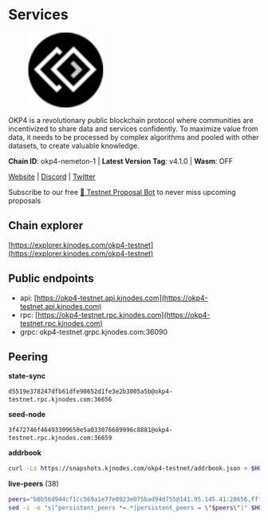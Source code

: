 # Services

<figure><img src="https://raw.githubusercontent.com/kj89/cosmos-images/main/logos/okp4.png" width="150" alt=""><figcaption></figcaption></figure>

OKP4 is a revolutionary public blockchain protocol where communities are incentivized to  share data and services confidently. To maximize value from data, it needs to be processed  by complex algorithms and pooled with other datasets, to create valuable knowledge.

**Chain ID**: okp4-nemeton-1 | **Latest Version Tag**: v4.1.0 | **Wasm**: OFF

[Website](https://okp4.network) | [Discord](https://discord.gg/okp4) | [Twitter](https://twitter.com/OKP4_Protocol)



Subscribe to our free [🤖 Testnet Proposal Bot](https://t.me/kjnodes_testnet_proposal_bot) to never miss upcoming proposals


## Chain explorer
[https://explorer.kjnodes.com/okp4-testnet](https://explorer.kjnodes.com/okp4-testnet)

## Public endpoints

* api: [https://okp4-testnet.api.kjnodes.com](https://okp4-testnet.api.kjnodes.com)
* rpc: [https://okp4-testnet.rpc.kjnodes.com](https://okp4-testnet.rpc.kjnodes.com)
* grpc: okp4-testnet.grpc.kjnodes.com:36090

## Peering

**state-sync**

```text
d5519e378247dfb61dfe90652d1fe3e2b3005a5b@okp4-testnet.rpc.kjnodes.com:36656
```

**seed-node**

```text
3f472746f46493309650e5a033076689996c8881@okp4-testnet.rpc.kjnodes.com:36659
```

**addrbook**
```bash
curl -Ls https://snapshots.kjnodes.com/okp4-testnet/addrbook.json > $HOME/.okp4d/config/addrbook.json
```

**live-peers** (38)
```bash
peers="b0b56d944cf1cc569a1e77e0923e075bad94d755@141.95.145.41:28656,fff0a8c202befd9459ff93783a0e7756da305fe3@38.242.150.63:16656,540e0e9b33b2d87315fdf7089404671581d36e94@95.217.203.43:26656,77324cc79d15d8bef4cc7462395062d73f51ad62@65.109.38.208:46656,99f6675049e22a0216af0e2447e7a4c5021874cd@142.132.132.200:28656,d5519e378247dfb61dfe90652d1fe3e2b3005a5b@65.109.68.190:36656,e6bc1bcddce8077ee769c4b2c24e3ec93191721f@118.68.156.141:26656,ead118d7cbe51cbabf5a77b69db7255512f41023@88.208.34.134:60656,7dfc61d3ac9f6da7fa9f4893bc0ffa17ef8006e6@185.111.159.139:36656,d132ad0c5b2afd0eab2d87351eeda46dc9d69312@46.228.205.200:26656,874373b78d2cd50e716aa464bf407581d9305655@94.250.201.130:27656,14f8949ab0a276d2e55c8fa6255430881978a619@185.192.96.236:26656,6a66a38bdd5895ec6f1ce18b3430860a30e18e02@142.132.149.118:26656,42fbb917fca6787bc3ab774865f4bb1ef950f114@65.108.226.26:30656,2fbe2f4a74af9e0c6e15863b7787d96e57d63bbd@62.171.144.51:31656,f3f72a8352c3dfa2b40e1d2fd0a877a5197adaaa@65.108.9.164:22556,8cdeb85dada114c959c36bb59ce258c65ae3a09c@88.198.242.163:36656,d1a0ff9bd7ea1ebd06bc7158f3523f5e557328be@163.172.135.127:26656,23e895e7d650f43e1f53522165607b71685f8cfa@65.108.75.107:26656,1f4fa23210cc1d086a928a3c6de7c24f6c8f17ba@202.61.226.120:16656,603828b0b21b150ece5aeee9d548a259d08348ec@65.108.224.156:26656,854cc8b83a48ba4394c1940b57d0f42ec013e033@38.242.251.204:26656,307fb25cd6998d0d5bd1d947571f6043c6bb4069@65.109.31.114:2280,8bccab4596e8bc162763bad6597d43523e6c32f8@104.194.8.68:26656,74349a1cb9479b291866debe2042de8a2e88b850@65.108.233.109:17656,7ba5d3721d98efd479b2a3f3b4df6ebd5fd2f119@109.123.243.135:26656,643988550263605405a7968c38fd11653bf75cd0@38.242.252.104:26656,8a7605d8ae4338de5b7a0d5c70244ce05e377630@85.10.200.221:26656,eef77b5ae1c37f3e5809ff928c329dde906be388@65.108.133.73:21656,5c2a752c9b1952dbed075c56c600c3a79b58c395@95.214.55.232:26996,78d923333e39e747c6a7fbfcc822ec6279990556@91.211.251.232:28656,d1c1b729eff9afe7dfd371f190df6282c82ccfad@65.109.89.5:31656,44c4ad482cf8f1d9e7e18968da78bd0349fe853e@5.78.54.193:26656,fe8bd9375c43a7cc6ef27e62d56af341a62e67c9@95.217.202.49:30656,8527f34bd6e542304809386896997d12d80e5e0e@65.108.237.232:29656,9f55b6fbf5d246138cc88acfe193ac45aa49c288@31.7.196.148:26656,15fdc722cd49ef7676205b6ad3120a84728d948c@65.108.225.158:17656,c030413e39be95c397c6681639f5d48675554c0c@51.79.78.121:26646"
sed -i -e "s|^persistent_peers *=.*|persistent_peers = \"$peers\"|" $HOME/.okp4d/config/config.toml
```
